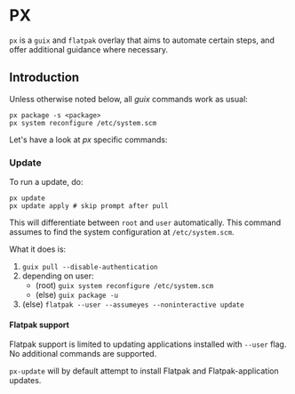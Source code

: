 # PX

`px` is a `guix` and `flatpak` overlay that aims to automate certain steps, and offer additional guidance where necessary.

## Introduction

Unless otherwise noted below, all _guix_ commands work as usual:

```
px package -s <package>
px system reconfigure /etc/system.scm
```

Let's have a look at _px_ specific commands:

### Update

To run a update, do:

```
px update
px update apply # skip prompt after pull
```

This will differentiate between `root` and `user` automatically. This command assumes to find the system configuration at `/etc/system.scm`.

What it does is:

1. `guix pull --disable-authentication`
2. depending on user:
   - (root) `guix system reconfigure /etc/system.scm`
   - (else) `guix package -u`
3. (else) `flatpak --user --assumeyes --noninteractive update`

#### Flatpak support

Flatpak support is limited to updating applications installed with `--user` flag. No additional commands are supported.

`px-update` will by default attempt to install Flatpak and Flatpak-application updates.